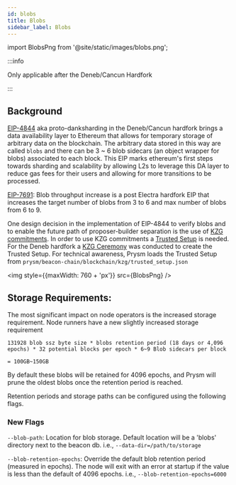```yaml
---
id: blobs
title: Blobs
sidebar_label: Blobs
---
```


import BlobsPng from '@site/static/images/blobs.png';


:::info

Only applicable after the Deneb/Cancun Hardfork

:::

## Background

[EIP-4844](https://eips.ethereum.org/EIPS/eip-4844) aka proto-danksharding in the Deneb/Cancun hardfork brings a data availability layer to Ethereum that allows for temporary storage of arbitrary data on the blockchain. The arbitrary data stored in this way are called `blobs` and there can be 3 ~ 6 blob sidecars (an object wrapper for blobs) associated to each block. This EIP marks ethereum's first steps towards sharding and scalability by allowing L2s to leverage this DA layer to reduce gas fees for their users and allowing for more transitions to be processed.

[EIP-7691](https://eips.ethereum.org/EIPS/eip-7691): Blob throughput increase is a post Electra hardfork EIP that increases the target number of blobs from 3 to 6 and max number of blobs from 6 to 9.

One design decision in the implementation of EIP-4844 to verify blobs and to enable the future path of proposer-builder separation is the use of [KZG commitments](https://dankradfeist.de/ethereum/2020/06/16/kate-polynomial-commitments.html). In order to use KZG commitments a [Trusted Setup](https://vitalik.eth.limo/general/2022/03/14/trustedsetup.html) is needed. For the Deneb hardfork a [KZG Ceremony](https://github.com/ethereum/kzg-ceremony/tree/main) was conducted to create the Trusted Setup. For technical awareness, Prysm loads the Trusted Setup from `prysm/beacon-chain/blockchain/kzg/trusted_setup.json`

<img style={{maxWidth: 760 + 'px'}} src={BlobsPng} />

## Storage Requirements: 

The most significant impact on node operators is the increased storage requirement. Node runners have a new slightly increased storage requirement 

```
131928 blob ssz byte size * blobs retention period (18 days or 4,096 epochs) * 32 potential blocks per epoch * 6~9 Blob sidecars per block 

= 100GB~150GB
```

By default these blobs will be retained for 4096 epochs, and Prysm will prune the oldest blobs once the retention period is reached.

Retention periods and storage paths can be configured using the following flags.

### New Flags

`--blob-path`: Location for blob storage. Default location will be a 'blobs' directory next to the beacon db. i.e., `--data-dir=/path/to/storage`

`--blob-retention-epochs`: Override the default blob retention period (measured in epochs). The node will exit with an error at startup if the value is less than the default of 4096 epochs. i.e., `--blob-retention-epochs=6000`
